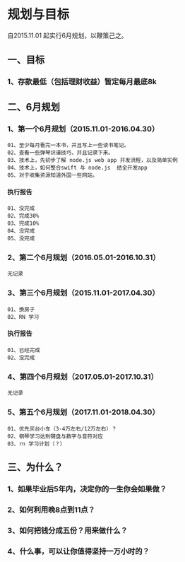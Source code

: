 # 规划与目标

自2015.11.01 起实行6月规划，以鞭策己之。

## 一、目标

### 1、存款最低（包括理财收益）暂定每月最底8k

## 二、6月规划

### 1、第一个6月规划（2015.11.01-2016.04.30）

	01、至少每月看完一本书，并且写上一些读书笔记。
	02、查看一些弹琴识谱技巧，并且记录下来。
	03、技术上，先初步了解 node.js web app 开发流程，以及简单实例
	04、技术上，如何整合swift 与 node.js  结全开发app
	05、对于收集资源知道外国一些网站。
	
#### 执行报告
	01、没完成
	02、完成30%
	03、完成10%
	04、没完成
	05、没完成

### 2、第二个6月规划（2016.05.01-2016.10.31）

	无记录

### 3、第三个6月规划（2015.11.01-2017.04.30）

	01、换房子
	02、RN 学习
	
#### 执行报告
	01、已经完成
	02、没完成

### 4、第四个6月规划（2017.05.01-2017.10.31）

	无记录

### 5、第五个6月规划（2017.11.01-2018.04.30）

	01、优先买台小车（3-4万左右/12万左右）？
	02、钢琴学习达到键盘与数字与音符对应
	03、rn 学习计划（？）


## 三、为什么？

### 1、如果毕业后5年内，决定你的一生你会如果做？
### 2、如何利用晚8点到11点？
### 3、如何把钱分成五份？用来做什么？
### 4、什么事，可以让你值得坚持一万小时的？

